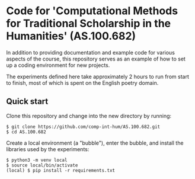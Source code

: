 # Code for 'Computational Methods for Traditional Scholarship in the Humanities' (AS.100.682)

In addition to providing documentation and example code for various aspects of the course, this repository serves as an example of how to set up a coding environment for new projects.

The experiments defined here take approximately 2 hours to run from start to finish, most of which is spent on the English poetry domain.

## Quick start

Clone this repository and change into the new directory by running:

```
$ git clone https://github.com/comp-int-hum/AS.100.682.git
$ cd AS.100.682
```

Create a local environment (a "bubble"), enter the bubble, and install the libraries used by the experiments:

```
$ python3 -m venv local
$ source local/bin/activate
(local) $ pip install -r requirements.txt
```

